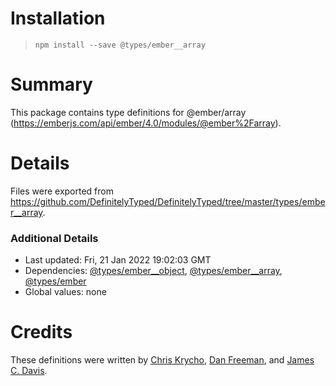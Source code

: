 # Installation
> `npm install --save @types/ember__array`

# Summary
This package contains type definitions for @ember/array (https://emberjs.com/api/ember/4.0/modules/@ember%2Farray).

# Details
Files were exported from https://github.com/DefinitelyTyped/DefinitelyTyped/tree/master/types/ember__array.

### Additional Details
 * Last updated: Fri, 21 Jan 2022 19:02:03 GMT
 * Dependencies: [@types/ember__object](https://npmjs.com/package/@types/ember__object), [@types/ember__array](https://npmjs.com/package/@types/ember__array), [@types/ember](https://npmjs.com/package/@types/ember)
 * Global values: none

# Credits
These definitions were written by [Chris Krycho](https://github.com/chriskrycho), [Dan Freeman](https://github.com/dfreeman), and [James C. Davis](https://github.com/jamescdavis).
